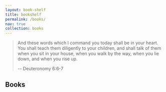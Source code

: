```yaml
---
layout: book-shelf
title: bookshelf
permalink: /books/
nav: true
collection: books
---
```


> And these words which I command you today shall be in your heart. You shall teach them diligently to your children, and shall talk of them when you sit in your house, when you walk by the way, when you lie down, and when you rise up.
>
> -- Deuteronomy 6:6-7

## Books 